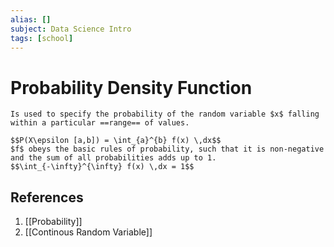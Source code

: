 ```yaml
---
alias: []
subject: Data Science Intro
tags: [school]
---
```

# Probability Density Function

```ad-note
Is used to specify the probability of the random variable $x$ falling within a particular ==range== of values.
```

```ad-math
$$P(X\epsilon [a,b]) = \int_{a}^{b} f(x) \,dx$$
$f$ obeys the basic rules of probability, such that it is non-negative and the sum of all probabilities adds up to 1.
$$\int_{-\infty}^{\infty} f(x) \,dx = 1$$
```

## References
1. [[Probability]]
2. [[Continous Random Variable]]